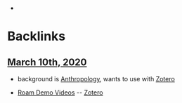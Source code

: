 - 

# Backlinks
## [March 10th, 2020](<March 10th, 2020.md>)
- background is [Anthropology](<Anthropology.md>), wants to use with [Zotero](<Zotero.md>)

- [Roam Demo Videos](<Roam Demo Videos.md>) -- [Zotero](<Zotero.md>)

